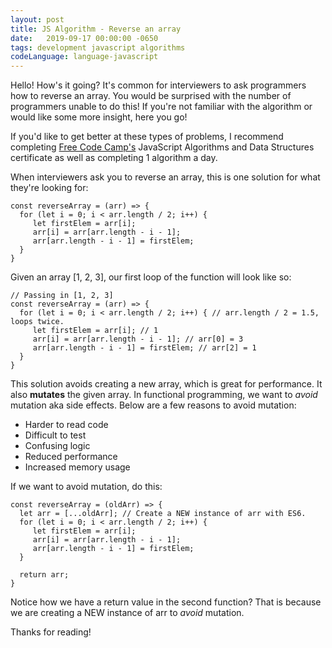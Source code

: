 ```yaml
---
layout: post
title: JS Algorithm - Reverse an array
date:   2019-09-17 00:00:00 -0650
tags: development javascript algorithms
codeLanguage: language-javascript
---
```


Hello! How's it going? It's common for interviewers to ask programmers how to reverse an array. You would be surprised with the number of programmers unable to do this! 
If you're not familiar with the algorithm or would like some more insight, here you go!

If you'd like to get better at these types of problems, I recommend completing [Free Code Camp's](https://www.freecodecamp.org/) JavaScript Algorithms and Data Structures certificate as well as 
completing 1 algorithm a day.

When interviewers ask you to reverse an array, this is one solution for what they're looking for:
```
const reverseArray = (arr) => {
  for (let i = 0; i < arr.length / 2; i++) {
     let firstElem = arr[i];
     arr[i] = arr[arr.length - i - 1];
     arr[arr.length - i - 1] = firstElem;
  }
}
```

Given an array [1, 2, 3], our first loop of the function will look like so:

```
// Passing in [1, 2, 3]
const reverseArray = (arr) => {
  for (let i = 0; i < arr.length / 2; i++) { // arr.length / 2 = 1.5, loops twice.
     let firstElem = arr[i]; // 1
     arr[i] = arr[arr.length - i - 1]; // arr[0] = 3
     arr[arr.length - i - 1] = firstElem; // arr[2] = 1
  }
}
```

This solution avoids creating a new array, which is great for performance. It also **mutates** the given array. 
In functional programming, we want to _avoid_ mutation aka side effects. Below are a few reasons to avoid mutation:

* Harder to read code
* Difficult to test
* Confusing logic
* Reduced performance
* Increased memory usage

If we want to avoid mutation, do this:

```
const reverseArray = (oldArr) => {
  let arr = [...oldArr]; // Create a NEW instance of arr with ES6.
  for (let i = 0; i < arr.length / 2; i++) {
     let firstElem = arr[i];
     arr[i] = arr[arr.length - i - 1];
     arr[arr.length - i - 1] = firstElem;
  }
  
  return arr;
}
```

Notice how we have a return value in the second function? That is because we are creating a NEW instance of arr to _avoid_ mutation. 

Thanks for reading!
